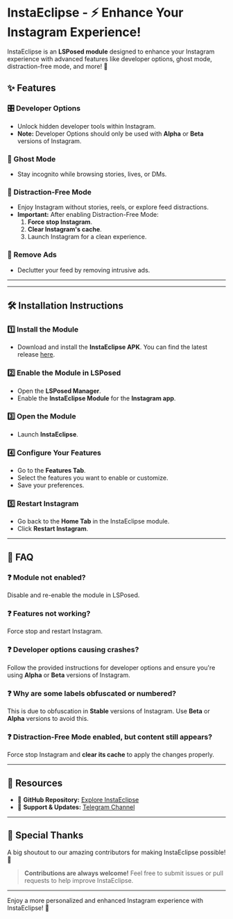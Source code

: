 # InstaEclipse - ⚡ Enhance Your Instagram Experience!  

InstaEclipse is an **LSPosed module** designed to enhance your Instagram experience with advanced features like developer options, ghost mode, distraction-free mode, and more! 🚀  

## ✨ Features  

### 🎛️ Developer Options  
- Unlock hidden developer tools within Instagram.  
- **Note:** Developer Options should only be used with **Alpha** or **Beta** versions of Instagram.  

### 👻 Ghost Mode  
- Stay incognito while browsing stories, lives, or DMs.    

### 🧘 Distraction-Free Mode  
- Enjoy Instagram without stories, reels, or explore feed distractions.  
- **Important:** After enabling Distraction-Free Mode:  
  1. **Force stop Instagram**.  
  2. **Clear Instagram's cache**.  
  3. Launch Instagram for a clean experience.  

### 🚫 Remove Ads  
- Declutter your feed by removing intrusive ads.  

---
---

## 🛠️ Installation Instructions  

### 1️⃣ Install the Module  
- Download and install the **InstaEclipse APK**. You can find the latest release [here](https://github.com/your-repo/releases).  

### 2️⃣ Enable the Module in LSPosed  
- Open the **LSPosed Manager**.  
- Enable the **InstaEclipse Module** for the **Instagram app**.  

### 3️⃣ Open the Module  
- Launch **InstaEclipse**.  

### 4️⃣ Configure Your Features  
- Go to the **Features Tab**.  
- Select the features you want to enable or customize.  
- Save your preferences.  

### 5️⃣ Restart Instagram  
- Go back to the **Home Tab** in the InstaEclipse module.  
- Click **Restart Instagram**.  

---

## 📖 FAQ  

### ❓ Module not enabled?  
Disable and re-enable the module in LSPosed.  

### ❓ Features not working?  
Force stop and restart Instagram.  

### ❓ Developer options causing crashes?  
Follow the provided instructions for developer options and ensure you're using **Alpha** or **Beta** versions of Instagram.  

### ❓ Why are some labels obfuscated or numbered?  
This is due to obfuscation in **Stable** versions of Instagram. Use **Beta** or **Alpha** versions to avoid this.  

### ❓ Distraction-Free Mode enabled, but content still appears?  
Force stop Instagram and **clear its cache** to apply the changes properly.  

---

## 📂 Resources  

- 🐙 **GitHub Repository:** [Explore InstaEclipse](https://github.com/ReSo7200/InstaEclipse)  
- 💬 **Support & Updates:** [Telegram Channel](https://t.me/InstaEclipse)  

---

## 🎉 Special Thanks  
A big shoutout to our amazing contributors for making InstaEclipse possible! 💜  

> **Contributions are always welcome!** Feel free to submit issues or pull requests to help improve InstaEclipse.  

---

Enjoy a more personalized and enhanced Instagram experience with InstaEclipse! 🌟
